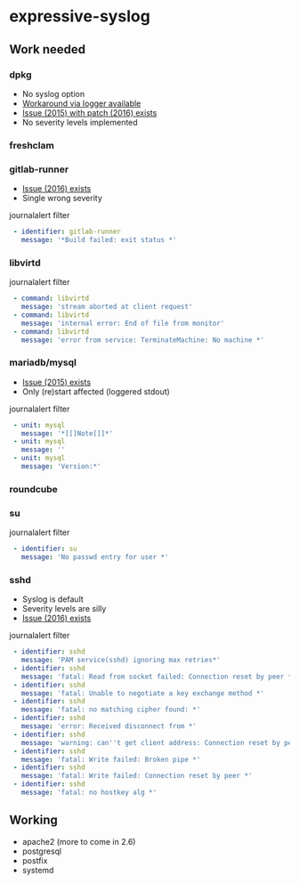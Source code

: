 # expressive-syslog

## Work needed

### dpkg

- No syslog option
- [Workaround via logger available](https://unix.stackexchange.com/questions/192877/logging-apt-dpkg-activity-to-syslog)
- [Issue (2015) with patch (2016) exists](https://bugs.debian.org/cgi-bin/bugreport.cgi?bug=781324)
- No severity levels implemented

### freshclam

### gitlab-runner

- [Issue (2016) exists](https://gitlab.com/gitlab-org/gitlab-ci-multi-runner/issues/1018)
- Single wrong severity

journalalert filter

```yaml
 - identifier: gitlab-runner
   message: '*Build failed: exit status *'
```

### libvirtd

journalalert filter

```yaml
 - command: libvirtd
   message: 'stream aborted at client request'
 - command: libvirtd
   message: 'internal error: End of file from monitor'
 - command: libvirtd
   message: 'error from service: TerminateMachine: No machine *'
```

### mariadb/mysql

- [Issue (2015) exists](https://jira.mariadb.org/browse/MDEV-9054)
- Only (re)start affected (loggered stdout)

journalalert filter

```yaml
 - unit: mysql
   message: '*[[]Note[]]*'
 - unit: mysql
   message: ''
 - unit: mysql
   message: 'Version:*'
```

### roundcube


### su

journalalert filter

```yaml
 - identifier: su
   message: 'No passwd entry for user *'
```

### sshd

- Syslog is default
- Severity levels are silly
- [Issue (2016) exists](https://bugzilla.mindrot.org/show_bug.cgi?id=2585)

journalalert filter

```yaml
 - identifier: sshd
   message: 'PAM service(sshd) ignoring max retries*'
 - identifier: sshd
   message: 'fatal: Read from socket failed: Connection reset by peer *'
 - identifier: sshd
   message: 'fatal: Unable to negotiate a key exchange method *'
 - identifier: sshd
   message: 'fatal: no matching cipher found: *'
 - identifier: sshd
   message: 'error: Received disconnect from *'
 - identifier: sshd
   message: 'warning: can''t get client address: Connection reset by peer'
 - identifier: sshd
   message: 'fatal: Write failed: Broken pipe *'
 - identifier: sshd
   message: 'fatal: Write failed: Connection reset by peer *'
 - identifier: sshd
   message: 'fatal: no hostkey alg *'
```

## Working

- apache2 (more to come in 2.6)
- postgresql
- postfix
- systemd
